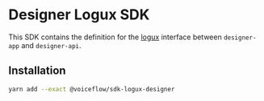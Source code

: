 # Designer Logux SDK

This SDK contains the definition for the [logux](https://logux.org/) interface between `designer-app` and `designer-api`.

## Installation

```sh
yarn add --exact @voiceflow/sdk-logux-designer
```
